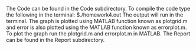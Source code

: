 The Code can be found in the Code subdirectory.
To compile the code type the following in the terminal: $./homework4.out The output will run in the terminal.
The graph is plotted using MATLAB function known as plotgrid.m and error is also plotted using the MATLAB function known as errorplot.m. To plot the graph run the plotgrid.m and errorplot.m in MATLAB. 
The Report can be found in the Report subdirectory.
